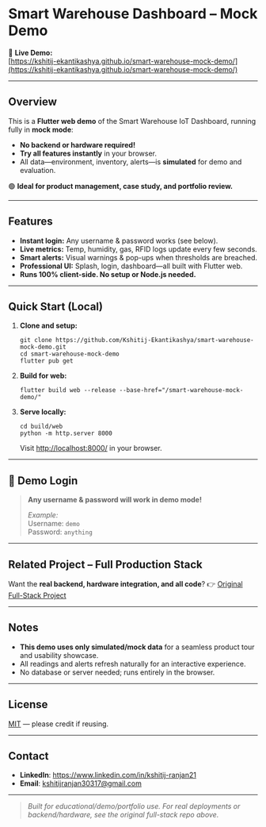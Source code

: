 # Smart Warehouse Dashboard – Mock Demo

🚀 **Live Demo:**  
[https://kshitij-ekantikashya.github.io/smart-warehouse-mock-demo/](https://kshitij-ekantikashya.github.io/smart-warehouse-mock-demo/)

---

## Overview

This is a **Flutter web demo** of the Smart Warehouse IoT Dashboard, running fully in **mock mode**:

- **No backend or hardware required!**
- **Try all features instantly** in your browser.
- All data—environment, inventory, alerts—is **simulated** for demo and evaluation.

🟢 **Ideal for product management, case study, and portfolio review.**

---

## Features

- **Instant login:** Any username & password works (see below).
- **Live metrics:** Temp, humidity, gas, RFID logs update every few seconds.
- **Smart alerts:** Visual warnings & pop-ups when thresholds are breached.
- **Professional UI:** Splash, login, dashboard—all built with Flutter web.
- **Runs 100% client-side. No setup or Node.js needed.**

---

## Quick Start (Local)

1. **Clone and setup:**
    ```
    git clone https://github.com/Kshitij-Ekantikashya/smart-warehouse-mock-demo.git
    cd smart-warehouse-mock-demo
    flutter pub get
    ```

2. **Build for web:**
    ```
    flutter build web --release --base-href="/smart-warehouse-mock-demo/"
    ```

3. **Serve locally:**
    ```
    cd build/web
    python -m http.server 8000
    ```
    Visit [http://localhost:8000/](http://localhost:8000/) in your browser.

---

## 🔑 Demo Login

> **Any username & password will work in demo mode!**
>
> _Example:_  
> Username: `demo`  
> Password: `anything`

---

## Related Project – Full Production Stack

Want the **real backend, hardware integration, and all code**?
👉 [Original Full-Stack Project](https://github.com/Kshitij-Ekantikashya/smart-warehouse-iot-pm-case-study/)

---

## Notes

- **This demo uses only simulated/mock data** for a seamless product tour and usability showcase.
- All readings and alerts refresh naturally for an interactive experience.
- No database or server needed; runs entirely in the browser.

---

## License

[MIT](LICENSE) — please credit if reusing.

---

## Contact

- **LinkedIn**: https://www.linkedin.com/in/kshitij-ranjan21
- **Email**: kshitijranjan30317@gmail.com

---

> _Built for educational/demo/portfolio use. For real deployments or backend/hardware, see the original full-stack repo above._

